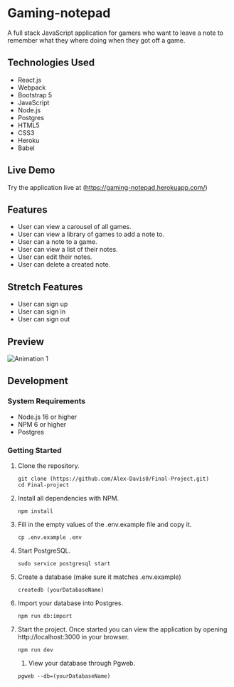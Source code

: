 # Gaming-notepad

A full stack JavaScript application for gamers who want to leave a note to remember what they where doing when they got off a game.

## Technologies Used

- React.js
- Webpack
- Bootstrap 5
- JavaScript
- Node.js
- Postgres
- HTML5
- CSS3
- Heroku
- Babel

## Live Demo

Try the application live at (https://gaming-notepad.herokuapp.com/)

## Features

- User can view a carousel of all games.
- User can view a library of games to add a note to.
- User can a note to a game.
- User can view a list of their notes.
- User can edit their notes.
- User can delete a created note. 

## Stretch Features

- User can sign up
- User can sign in
- User can sign out 

## Preview

![Animation 1](https://user-images.githubusercontent.com/93169087/170900234-c393cbb4-5d27-4bd5-91ee-4aefeaeecd26.gif)



## Development

### System Requirements

- Node.js 16 or higher
- NPM 6 or higher
- Postgres

### Getting Started

1. Clone the repository.

    ```shell
    git clone (https://github.com/Alex-Davis0/Final-Project.git)
    cd Final-project
    ```

1. Install all dependencies with NPM.

    ```shell
    npm install
    ```

1. Fill in the empty values of the .env.example file and copy it.

    ```shell
    cp .env.example .env
    ```

1. Start PostgreSQL.

    ```shell
    sudo service postgresql start
    ```

1. Create a database (make sure it matches .env.example)

    ```shell
    createdb (yourDatabaseName)
    ```

1. Import your database into Postgres.

    ```shell
    npm run db:import
    ```

1. Start the project. Once started you can view the application by opening http://localhost:3000 in your browser.

    ```shell
    npm run dev
    ```
    
    1. View your database through Pgweb.

    ```shell
    pgweb --db=(yourDatabaseName)
    ```
